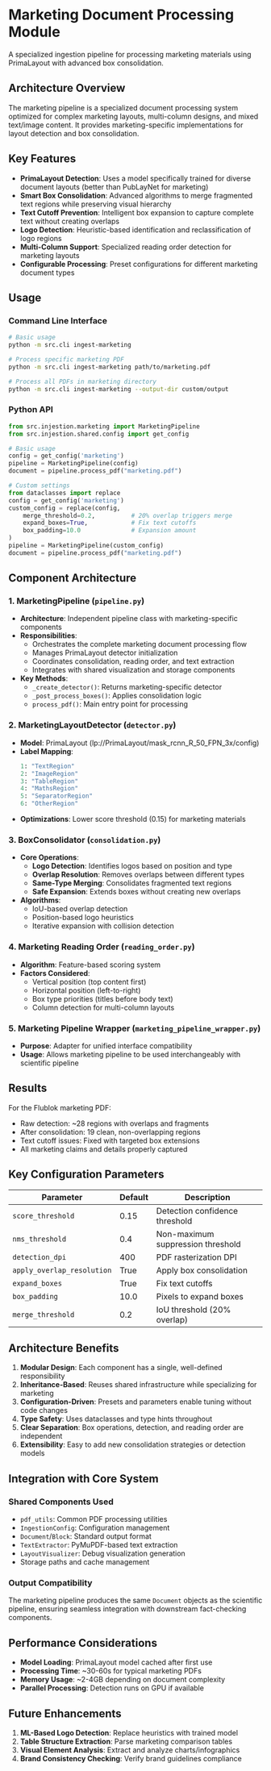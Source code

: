 # Marketing Document Processing Module

A specialized ingestion pipeline for processing marketing materials using PrimaLayout with advanced box consolidation.

## Architecture Overview

The marketing pipeline is a specialized document processing system optimized for complex marketing layouts, multi-column designs, and mixed text/image content. It provides marketing-specific implementations for layout detection and box consolidation.

## Key Features

- **PrimaLayout Detection**: Uses a model specifically trained for diverse document layouts (better than PubLayNet for marketing)
- **Smart Box Consolidation**: Advanced algorithms to merge fragmented text regions while preserving visual hierarchy
- **Text Cutoff Prevention**: Intelligent box expansion to capture complete text without creating overlaps
- **Logo Detection**: Heuristic-based identification and reclassification of logo regions
- **Multi-Column Support**: Specialized reading order detection for marketing layouts
- **Configurable Processing**: Preset configurations for different marketing document types

## Usage

### Command Line Interface

```bash
# Basic usage
python -m src.cli ingest-marketing

# Process specific marketing PDF
python -m src.cli ingest-marketing path/to/marketing.pdf

# Process all PDFs in marketing directory
python -m src.cli ingest-marketing --output-dir custom/output
```

### Python API

```python
from src.injestion.marketing import MarketingPipeline
from src.injestion.shared.config import get_config

# Basic usage
config = get_config('marketing')
pipeline = MarketingPipeline(config)
document = pipeline.process_pdf("marketing.pdf")

# Custom settings
from dataclasses import replace
config = get_config('marketing')
custom_config = replace(config,
    merge_threshold=0.2,          # 20% overlap triggers merge
    expand_boxes=True,            # Fix text cutoffs
    box_padding=10.0              # Expansion amount
)
pipeline = MarketingPipeline(custom_config)
document = pipeline.process_pdf("marketing.pdf")
```

## Component Architecture

### 1. **MarketingPipeline** (`pipeline.py`)
- **Architecture**: Independent pipeline class with marketing-specific components
- **Responsibilities**:
  - Orchestrates the complete marketing document processing flow
  - Manages PrimaLayout detector initialization
  - Coordinates consolidation, reading order, and text extraction
  - Integrates with shared visualization and storage components
- **Key Methods**:
  - `_create_detector()`: Returns marketing-specific detector
  - `_post_process_boxes()`: Applies consolidation logic
  - `process_pdf()`: Main entry point for processing

### 2. **MarketingLayoutDetector** (`detector.py`)
- **Model**: PrimaLayout (lp://PrimaLayout/mask_rcnn_R_50_FPN_3x/config)
- **Label Mapping**:
  ```python
  1: "TextRegion"
  2: "ImageRegion"
  3: "TableRegion"
  4: "MathsRegion"
  5: "SeparatorRegion"
  6: "OtherRegion"
  ```
- **Optimizations**: Lower score threshold (0.15) for marketing materials

### 3. **BoxConsolidator** (`consolidation.py`)
- **Core Operations**:
  - **Logo Detection**: Identifies logos based on position and type
  - **Overlap Resolution**: Removes overlaps between different types
  - **Same-Type Merging**: Consolidates fragmented text regions
  - **Safe Expansion**: Extends boxes without creating new overlaps
- **Algorithms**:
  - IoU-based overlap detection
  - Position-based logo heuristics
  - Iterative expansion with collision detection

### 4. **Marketing Reading Order** (`reading_order.py`)
- **Algorithm**: Feature-based scoring system
- **Factors Considered**:
  - Vertical position (top content first)
  - Horizontal position (left-to-right)
  - Box type priorities (titles before body text)
  - Column detection for multi-column layouts

### 5. **Marketing Pipeline Wrapper** (`marketing_pipeline_wrapper.py`)
- **Purpose**: Adapter for unified interface compatibility
- **Usage**: Allows marketing pipeline to be used interchangeably with scientific pipeline

## Results

For the Flublok marketing PDF:
- Raw detection: ~28 regions with overlaps and fragments
- After consolidation: 19 clean, non-overlapping regions
- Text cutoff issues: Fixed with targeted box extensions
- All marketing claims and details properly captured

## Key Configuration Parameters

| Parameter | Default | Description |
|-----------|---------|-------------|
| `score_threshold` | 0.15 | Detection confidence threshold |
| `nms_threshold` | 0.4 | Non-maximum suppression threshold |
| `detection_dpi` | 400 | PDF rasterization DPI |
| `apply_overlap_resolution` | True | Apply box consolidation |
| `expand_boxes` | True | Fix text cutoffs |
| `box_padding` | 10.0 | Pixels to expand boxes |
| `merge_threshold` | 0.2 | IoU threshold (20% overlap) |

## Architecture Benefits

1. **Modular Design**: Each component has a single, well-defined responsibility
2. **Inheritance-Based**: Reuses shared infrastructure while specializing for marketing
3. **Configuration-Driven**: Presets and parameters enable tuning without code changes
4. **Type Safety**: Uses dataclasses and type hints throughout
5. **Clear Separation**: Box operations, detection, and reading order are independent
6. **Extensibility**: Easy to add new consolidation strategies or detection models

## Integration with Core System

### Shared Components Used
- `pdf_utils`: Common PDF processing utilities
- `IngestionConfig`: Configuration management
- `Document`/`Block`: Standard output format
- `TextExtractor`: PyMuPDF-based text extraction
- `LayoutVisualizer`: Debug visualization generation
- Storage paths and cache management

### Output Compatibility
The marketing pipeline produces the same `Document` objects as the scientific pipeline, ensuring seamless integration with downstream fact-checking components.

## Performance Considerations

- **Model Loading**: PrimaLayout model cached after first use
- **Processing Time**: ~30-60s for typical marketing PDFs
- **Memory Usage**: ~2-4GB depending on document complexity
- **Parallel Processing**: Detection runs on GPU if available

## Future Enhancements

1. **ML-Based Logo Detection**: Replace heuristics with trained model
2. **Table Structure Extraction**: Parse marketing comparison tables
3. **Visual Element Analysis**: Extract and analyze charts/infographics
4. **Brand Consistency Checking**: Verify brand guidelines compliance